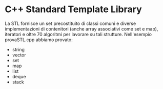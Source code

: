 # C++ Standard Template Library
La STL fornisce un set precostituito di classi comuni e diverse implementazioni di contenitori (anche array associativi come set e map), iteratori e oltre 70 algoritmi per lavorare su tali strutture.
Nell'esempio provaSTL.cpp abbiamo provato:
- string
- vector
- set
- map
- list
- deque
- stack
